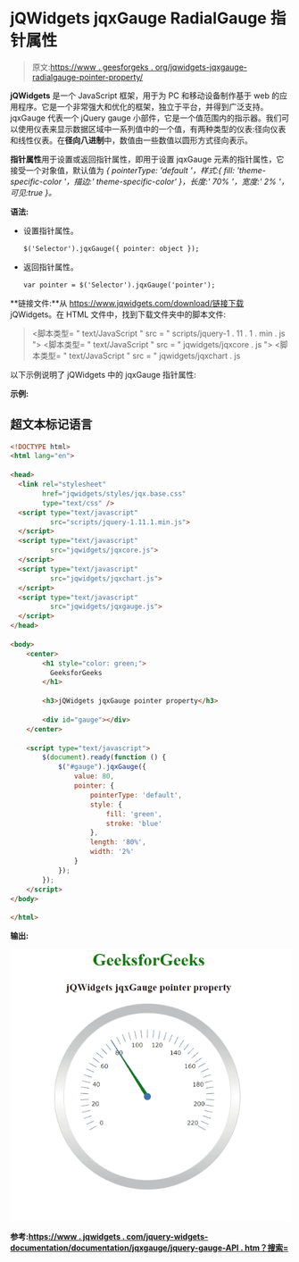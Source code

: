 # jQWidgets jqxGauge RadialGauge 指针属性

> 原文:[https://www . geesforgeks . org/jqwidgets-jqxgauge-radialgauge-pointer-property/](https://www.geeksforgeeks.org/jqwidgets-jqxgauge-radialgauge-pointer-property/)

**jQWidgets** 是一个 JavaScript 框架，用于为 PC 和移动设备制作基于 web 的应用程序。它是一个非常强大和优化的框架，独立于平台，并得到广泛支持。jqxGauge 代表一个 jQuery gauge 小部件，它是一个值范围内的指示器。我们可以使用仪表来显示数据区域中一系列值中的一个值，有两种类型的仪表:径向仪表和线性仪表。在**径向八进制**中，数值由一些数值以圆形方式径向表示。

**指针属性**用于设置或返回指针属性，即用于设置 jqxGauge 元素的指针属性，它接受一个对象值，默认值为 *{ pointerType: 'default '，样式:{ fill: 'theme-specific-color '，描边:' theme-specific-color' }，长度:' 70% '，宽度:' 2% '，可见:true }。*

**语法:**

*   设置指针属性。

    ```html
    $('Selector').jqxGauge({ pointer: object });  
    ```

*   返回指针属性。

    ```html
    var pointer = $('Selector').jqxGauge('pointer');
    ```

**链接文件:**从 https://www.jqwidgets.com/download/链接下载 jQWidgets。在 HTML 文件中，找到下载文件夹中的脚本文件:

> <link rel="”stylesheet”" href="”jqwidgets/styles/jqx.base.css”" type="”text/css”">
> <脚本类型= " text/JavaScript " src = " scripts/jquery-1 . 11 . 1 . min . js "></脚本类型>
> <脚本类型= " text/JavaScript " src = " jqwidgets/jqxcore . js "></脚本类型>
> <脚本类型= " text/JavaScript " src = " jqwidgets/jqxchart . js

以下示例说明了 jQWidgets 中的 jqxGauge 指针属性:

**示例:**

## 超文本标记语言

```html
<!DOCTYPE html>
<html lang="en">

<head>
  <link rel="stylesheet" 
        href="jqwidgets/styles/jqx.base.css" 
        type="text/css" />
  <script type="text/javascript" 
          src="scripts/jquery-1.11.1.min.js">
  </script>
  <script type="text/javascript" 
          src="jqwidgets/jqxcore.js">
  </script>
  <script type="text/javascript" 
          src="jqwidgets/jqxchart.js">
  </script>
  <script type="text/javascript" 
          src="jqwidgets/jqxgauge.js">
  </script>
</head>

<body>
    <center>
        <h1 style="color: green;">
          GeeksforGeeks
        </h1>

        <h3>jQWidgets jqxGauge pointer property</h3>

        <div id="gauge"></div>
    </center>

    <script type="text/javascript">
        $(document).ready(function () {
            $("#gauge").jqxGauge({   
                value: 80,
                pointer: { 
                    pointerType: 'default', 
                    style: { 
                        fill: 'green', 
                        stroke: 'blue' 
                    }, 
                    length: '80%', 
                    width: '2%' 
                }
            });
        });
    </script>
</body>

</html>
```

**输出:**

![](img/08e061b051795115bc734dbeb90f310c.png)

**参考:**[**https://www . jqwidgets . com/jquery-widgets-documentation/documentation/jqxgauge/jquery-gauge-API . htm？搜索=**](https://www.jqwidgets.com/jquery-widgets-documentation/documentation/jqxgauge/jquery-gauge-api.htm?search=)
